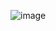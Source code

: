 ![image](https://github.com/mikl14/MtsDiplom/assets/107858531/36eb5fa1-2fba-47ba-9923-3c4669418a52)
